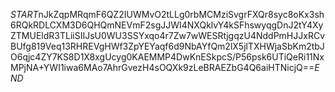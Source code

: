 $START$nJkZqpMRqmF6QZ2IUWMvO2tLLg0rbMCMziSvgrFXQr8syc8oKx3sh6RQkRDLCXM3D6QHQmNEVmF2sgJJWI4NXQklvY4kSFhswyqgDnJ2tY4XyZTMUEldR3TLiiSIIJsU0WU3SSYxqo4r7Zw7wWESRtjgqzU4NddPmHJJxRCvBUfg819Veq13RHREVgHWf3ZpYEYaqf6d9NbAYfQm2lX5jlTXHWjaSbKm2tbJO6qjc4ZY7KS8D1X8xgUcyg0KAEMMP4DwKnESkpcS/P56psk6UTiQeRi11NxMPjNA+YWI1iwa6MAo7AhrGvezH4sOQXk9zLeBRAEZbG4Q6aiHTNicjQ==$END$